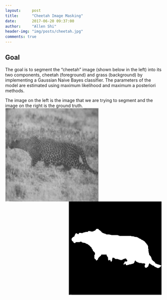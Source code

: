 ```yaml
---
layout:     post
title:      "Cheetah Image Masking"
date:       2017-06-20 09:37:00
author:     "Allen Shi"
header-img: "img/posts/cheetah.jpg"
comments: true
---
```


## Goal
The goal is to segment the “cheetah” image (shown below in the left) into its two components, cheetah (foreground) and grass (background) by implementing a Gaussian Naive Bayes classifier. The parameters of the model are estimated using maximum likelihood and maximum a posteriori methods.

The image on the left is the image that we are trying to segment and the image on the right is the ground truth.
<img src="/img/posts/cheetah.png" align="left" width="300" height="300" ><img/><img src="/img/posts/cheetah_mask.png" align="right" width="300" height="300" >


